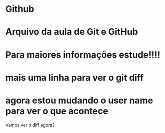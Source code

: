 # Github

# Arquivo da aula de Git e GitHub

# Para maiores informações estude!!!!

# mais uma linha para ver o git diff

# agora estou mudando o user name para ver o que acontece


Vamos ver o diff agora?
